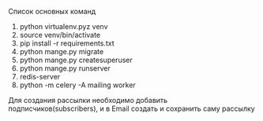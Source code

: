 Список основных команд
1. python virtualenv.pyz venv
2. source venv/bin/activate
3. pip install -r requirements.txt
4. python mange.py migrate
5. python mange.py createsuperuser
6. python mange.py runserver
7. redis-server
8. python -m celery -A mailing worker

Для создания рассылки необходимо добавить подписчиков(subscribers), и в Email создать и сохранить саму рассылку